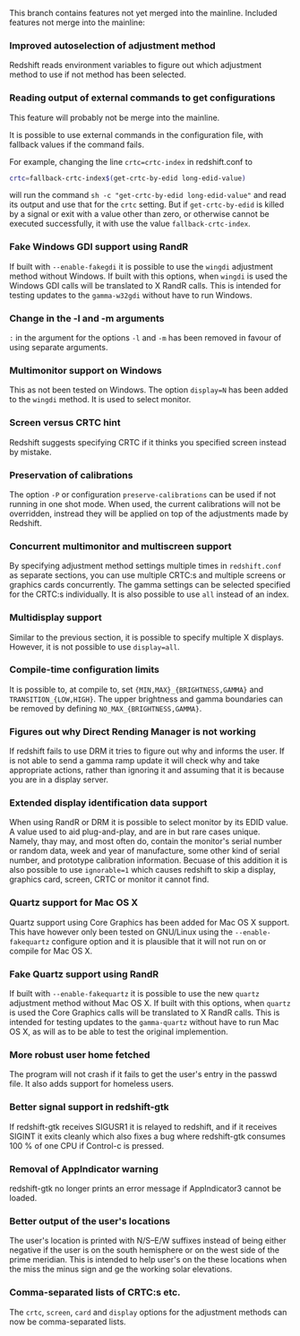 This branch contains features not yet merged into the mainline.
Included features not merge into the mainline:

### Improved autoselection of adjustment method
Redshift reads environment variables to figure
out which adjustment method to use if not method
has been selected.

### Reading output of external commands to get configurations
This feature will probably not be merge into the mainline.

It is possible to use external commands in the configuration
file, with fallback values if the command fails.

For example, changing the line `crtc=crtc-index` in
redshift.conf to
```sh
crtc=fallback-crtc-index$(get-crtc-by-edid long-edid-value)
```
will run the command `sh -c "get-crtc-by-edid long-edid-value"`
and read its output and use that for the `crtc` setting. But if
`get-crtc-by-edid` is killed by a signal or exit with a value
other than zero, or otherwise cannot be executed successfully,
it with use the value `fallback-crtc-index`.

### Fake Windows GDI support using RandR
If built with `--enable-fakegdi` it is possible to use
the `wingdi` adjustment method without Windows. If built
with this options, when `wingdi` is used the Windows GDI
calls will be translated to X RandR calls. This is intended
for testing updates to the `gamma-w32gdi` without have to
run Windows.

### Change in the -l and -m arguments
`:` in the argument for the options `-l` and `-m`
has been removed in favour of using separate arguments.

### Multimonitor support on Windows
This as not been tested on Windows.
The option `display=N` has been added to the `wingdi`
method. It is used to select monitor.

### Screen versus CRTC hint
Redshift suggests specifying CRTC if it thinks
you specified screen instead by mistake.

### Preservation of calibrations
The option `-P` or configuration `preserve-calibrations`
can be used if not running in one shot mode. When used,
the current calibrations will not be overridden, instread
they will be applied on top of the adjustments made by
Redshift.

### Concurrent multimonitor and multiscreen support
By specifying adjustment method settings multiple
times in `redshift.conf` as separate sections, you
can use multiple CRTC:s and multiple screens or
graphics cards concurrently. The gamma settings
can be selected specified for the CRTC:s individually.
It is also possible to use `all` instead of an index.

### Multidisplay support
Similar to the previous section, it is possible to
specify multiple X displays. However, it is not
possible to use `display=all`.

### Compile-time configuration limits
It is possible to, at compile to, set
`{MIN,MAX}_{BRIGHTNESS,GAMMA}` and `TRANSITION_{LOW,HIGH}`.
The upper brightness and gamma boundaries can be removed
by defining `NO_MAX_{BRIGHTNESS,GAMMA}`.

### Figures out why Direct Rending Manager is not working
If redshift fails to use DRM it tries to figure out
why and informs the user. If is not able to send a
gamma ramp update it will check why and take
appropriate actions, rather than ignoring it and
assuming that it is because you are in a display
server.

### Extended display identification data support
When using RandR or DRM it is possible to select monitor
by its EDID value. A value used to aid plug-and-play,
and are in but rare cases unique. Namely, thay may,
and most often do, contain the monitor's serial
number or random data, week and year of manufacture,
some other kind of serial number, and prototype
calibration information. Becuase of this addition it
is also possible to use `ignorable=1` which causes
redshift to skip a display, graphics card, screen,
CRTC or monitor it cannot find.

### Quartz support for Mac OS X
Quartz support using Core Graphics has been added
for Mac OS X support. This have however only been
tested on GNU/Linux using the `--enable-fakequartz`
configure option and it is plausible that it will
not run on or compile for Mac OS X.

### Fake Quartz support using RandR
If built with `--enable-fakequartz` it is possible to
use the new `quartz` adjustment method without Mac
OS X. If built with this options, when `quartz` is
used the Core Graphics calls will be translated to
X RandR calls. This is intended for testing updates
to the `gamma-quartz` without have to run Mac OS X,
as will as to be able to test the original implemention.

### More robust user home fetched
The program will not crash if it fails to get the
user's entry in the passwd file. It also adds support
for homeless users.

### Better signal support in redshift-gtk
If redshift-gtk receives SIGUSR1 it is relayed
to redshift, and if it receives SIGINT it exits
cleanly which also fixes a bug where redshift-gtk
consumes 100 % of one CPU if Control-c is pressed.

### Removal of AppIndicator warning
redshift-gtk no longer prints an error message
if AppIndicator3 cannot be loaded.

### Better output of the user's locations
The user's location is printed with N/S–E/W
suffixes instead of being either negative
if the user is on the south hemisphere or
on the west side of the prime meridian.
This is intended to help user's on the
these locations when the miss the minus sign
and ge the working solar elevations.

### Comma-separated lists of CRTC:s etc.
The `crtc`, `screen`, `card` and `display`
options for the adjustment methods can now
be comma-separated lists.

